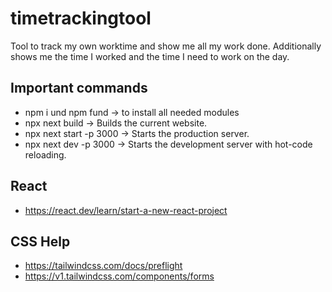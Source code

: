 # timetrackingtool
Tool to track my own worktime and show me all my work done.
Additionally shows me the time I worked and the time I need to work on the day.

## Important commands
* npm i und npm fund -> to install all needed modules
* npx next build -> Builds the current website.
* npx next start -p 3000 -> Starts the production server.
* npx next dev -p 3000 -> Starts the development server with hot-code reloading.

## React
* https://react.dev/learn/start-a-new-react-project

## CSS Help
* https://tailwindcss.com/docs/preflight
* https://v1.tailwindcss.com/components/forms
